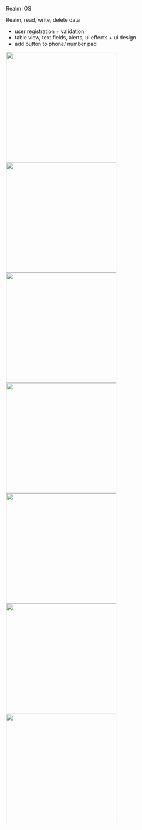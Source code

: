 Realm IOS 

Realm, read, write, delete data

+ user registration + validation
+ table view, text fields, alerts, ui effects + ui design
+ add button to phone/ number pad

<img src="https://user-images.githubusercontent.com/49244529/74227596-78f8de00-4cc7-11ea-85a4-387169add0cb.png" width="300"/>  <img src="https://user-images.githubusercontent.com/49244529/74227600-7a2a0b00-4cc7-11ea-8e47-a4c0b1f6daa7.png" width="300"/>  <img src="https://user-images.githubusercontent.com/49244529/74227602-7ac2a180-4cc7-11ea-9dea-9c917d7f93c8.png" width="300"/>  <img src="https://user-images.githubusercontent.com/49244529/74227603-7ac2a180-4cc7-11ea-9ac5-c4717e0e9fc7.png" width="300"/>  <img src="https://user-images.githubusercontent.com/49244529/74227604-7b5b3800-4cc7-11ea-9504-dc8761450ea6.png" width="300"/>  <img src="https://user-images.githubusercontent.com/49244529/74227605-7bf3ce80-4cc7-11ea-9369-97ea93db4c50.png" width="300"/>  <img src="https://user-images.githubusercontent.com/49244529/74227606-7bf3ce80-4cc7-11ea-871e-91b4f71b5aca.png" width="300"/> 
